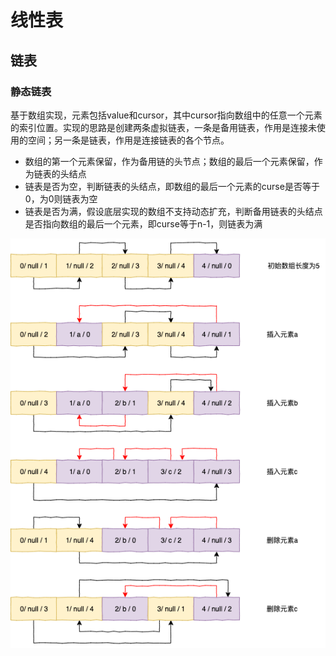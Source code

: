 # 线性表

## 链表

### 静态链表

基于数组实现，元素包括value和cursor，其中cursor指向数组中的任意一个元素的索引位置。实现的思路是创建两条虚拟链表，一条是备用链表，作用是连接未使用的空间；另一条是链表，作用是连接链表的各个节点。

- 数组的第一个元素保留，作为备用链的头节点；数组的最后一个元素保留，作为链表的头结点
- 链表是否为空，判断链表的头结点，即数组的最后一个元素的curse是否等于0，为0则链表为空
- 链表是否为满，假设底层实现的数组不支持动态扩充，判断备用链表的头结点是否指向数组的最后一个元素，即curse等于n-1，则链表为满



![linear_linkedlist_static](数据结构和算法.assets/linear_linkedlist_static.png)










